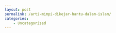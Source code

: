 ```yaml
---
layout: post
permalink: /arti-mimpi-dikejar-hantu-dalam-islam/
categories:
    - Uncategorized
---
```


